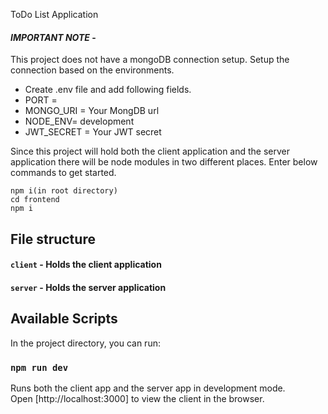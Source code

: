 ToDo List Application

#### _**IMPORTANT NOTE**_ - 
This project does not have a mongoDB connection setup. Setup the connection based on the environments.
- Create .env file and add following fields.
-   PORT =
-   MONGO_URI = Your MongDB url
-   NODE_ENV= development
-   JWT_SECRET = Your JWT secret

Since this project will hold both the client application and the server application there will be node modules in two different places. Enter below commands to get started.      
	
    npm i(in root directory) 
    cd frontend
    npm i 

## File structure
#### `client` - Holds the client application

#### `server` - Holds the server application


## Available Scripts

In the project directory, you can run:

### `npm run dev`

Runs both the client app and the server app in development mode.<br>
Open [http://localhost:3000] to view the client in the browser.
